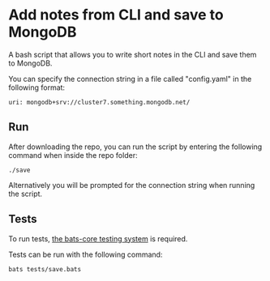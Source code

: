 # Add notes from CLI and save to MongoDB

A bash script that allows you to write short notes in the CLI and save them to MongoDB.

You can specify the connection string in a file called "config.yaml" in the following format:

```
uri: mongodb+srv://cluster7.something.mongodb.net/
```

## Run

After downloading the repo, you can run the script by entering the following command when inside the repo folder:

```
./save
```

Alternatively you will be prompted for the connection string when running the script.

## Tests

To run tests, [the bats-core testing system](https://bats-core.readthedocs.io/en/stable/installation.html) is required.

Tests can be run with the following command:

```
bats tests/save.bats
```

